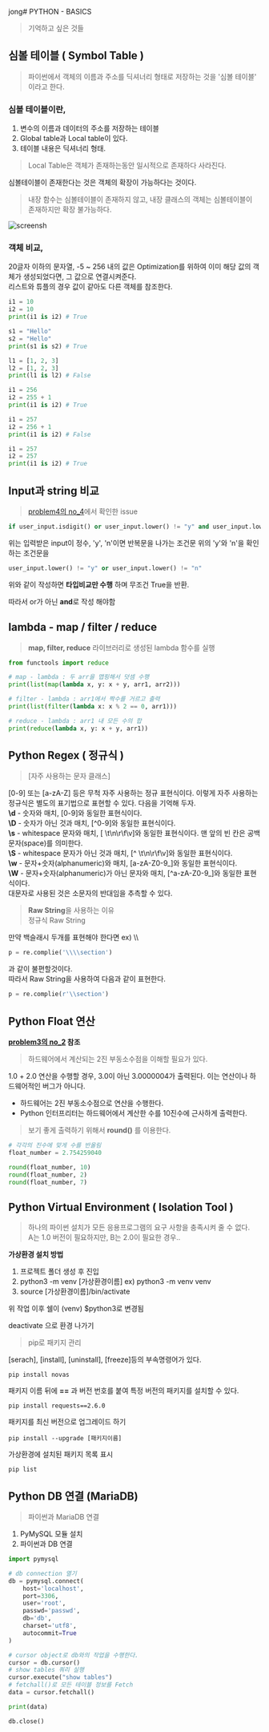 jong# PYTHON - BASICS

> 기억하고 싶은 것들

## 심볼 테이블 ( Symbol Table )
> 파이썬에서 객체의 이름과 주소를 딕셔너리 형태로 저장하는 것을 '심볼 테이블' 이라고 한다.

### 심볼 테이블이란,
1. 변수의 이름과 데이터의 주소를 저장하는 테이블
2. Global table과 Local table이 있다.
3. 테이블 내용은 딕셔너리 형태.

> Local Table은 객체가 존재하는동안 일시적으로 존재하다 사라진다.

심볼테이블이 존재한다는 것은 객체의 확장이 가능하다는 것이다.
> 내장 함수는 심볼테이블이 존재하지 않고, 내장 클래스의 객체는 심볼테이블이 존재하지만 확장 불가능하다.

 ![screensh](SymbolTable.PNG)
 
### 객체 비교,
20글자 이하의 문자열, -5 ~ 256 내의 값은 Optimization를 위하여 이미 해당 값의 객체가 생성되었다면, 그 값으로 연결시켜준다.  
리스트와 튜플의 경우 값이 같아도 다른 객체를 참조한다.    
```python
i1 = 10
i2 = 10
print(i1 is i2) # True

s1 = "Hello"
s2 = "Hello"
print(s1 is s2) # True

l1 = [1, 2, 3]
l2 = [1, 2, 3]
print(l1 is l2) # False

i1 = 256
i2 = 255 + 1
print(i1 is i2) # True

i1 = 257
i2 = 256 + 1
print(i1 is i2) # False

i1 = 257
i2 = 257
print(i1 is i2) # True
```

## Input과 string 비교
> [problem4의 no_4](https://github.com/luckycontrol/python-basics/blob/master/problem3/no_4.py)에서 확인한 issue
```python
if user_input.isdigit() or user_input.lower() != "y" and user_input.lower() != "n":
```
위는 입력받은 input이 정수, 'y', 'n'이면 반복문을 나가는 조건문
위의 'y'와 'n'을 확인하는 조건문을  
```python
user_input.lower() != "y" or user_input.lower() != "n"
```
위와 같이 작성하면 **타입비교만 수행** 하며 무조건 True을 반환.

따라서 or가 아닌 **and**로 작성 해야함

## lambda - map / filter / reduce
> **map, filter, reduce** 라이브러리로 생성된 lambda 함수를 실행

```python
from functools import reduce

# map - lambda : 두 arr을 맵핑해서 덧셈 수행
print(list(map(lambda x, y: x + y, arr1, arr2)))

# filter - lambda : arr1에서 짝수를 거르고 출력
print(list(filter(lambda x: x % 2 == 0, arr1)))

# reduce - lambda : arr1 내 모든 수의 합 
print(reduce(lambda x, y: x + y, arr1))
```

## Python Regex ( 정규식 )
> [자주 사용하는 문자 클래스]  

[0-9] 또는 [a-zA-Z] 등은 무척 자주 사용하는 정규 표현식이다. 이렇게 자주 사용하는 정규식은 별도의 표기법으로 표현할 수 있다. 다음을 기억해 두자.  
**\d** - 숫자와 매치, [0-9]와 동일한 표현식이다.  
**\D** - 숫자가 아닌 것과 매치, [^0-9]와 동일한 표현식이다.  
**\s** - whitespace 문자와 매치, [ \t\n\r\f\v]와 동일한 표현식이다. 맨 앞의 빈 칸은 공백문자(space)를 의미한다.  
**\S** - whitespace 문자가 아닌 것과 매치, [^ \t\n\r\f\v]와 동일한 표현식이다.  
**\w** - 문자+숫자(alphanumeric)와 매치, [a-zA-Z0-9_]와 동일한 표현식이다.  
**\W** - 문자+숫자(alphanumeric)가 아닌 문자와 매치, [^a-zA-Z0-9_]와 동일한 표현식이다.  
대문자로 사용된 것은 소문자의 반대임을 추측할 수 있다.  


> **Raw String**을 사용하는 이유  
정규식 Raw String

만약 백슬래시 두개를 표현해야 한다면 ex) \\\
```python
p = re.complie('\\\\section') 
```  
과 같이 불편할것이다.  
따라서 Raw String을 사용하여 다음과 같이 표현한다.
```python
p = re.complie(r'\\section')
```  

## Python Float 연산
**[problem3의 no_2](https://github.com/luckycontrol/python-basics/blob/master/problem3/no_2.py) 참조**
> 하드웨어에서 계산되는 2진 부동소수점을 이해할 필요가 있다.

1.0 + 2.0 연산을 수행할 경우, 3.0이 아닌 3.0000004가 출력된다.
이는 연산이나 하드웨어적인 버그가 아니다. 
- 하드웨어는 2진 부동소수점으로 연산을 수행한다.
- Python 인터프리터는 하드웨어에서 계산한 수를 10진수에 근사하게 출력한다.

> 보기 좋게 출력하기 위해서 **round()** 를 이용한다.
```python
# 각각의 진수에 맞게 수를 반올림
float_number = 2.754259040

round(float_number, 10)
round(float_number, 2)
round(float_number, 7)

``` 

## Python Virtual Environment ( Isolation Tool )
> 하나의 파이썬 설치가 모든 응용프로그램의 요구 사항을 충족시켜 줄 수 없다.  
>A는 1.0 버전이 필요하지만, B는 2.0이 필요한 경우..

**가상환경 설치 방법**
1. 프로젝트 폴더 생성 후 진입
2. python3 -m venv [가상환경이름] ex) python3 -m venv venv
3. source [가상환경이름]/bin/activate  
  
위 작업 이후 쉘이 (venv) $python3로 변경됨  
  
deactivate 으로 환경 나가기

> pip로 패키지 관리  

[serach], [install], [uninstall], [freeze]등의 부속명령어가 있다.  
```commandline
pip install novas
```  
패키지 이름 뒤에 **==** 과 버전 번호를 붙여 특정 버전의 패키지를 설치할 수 있다.
```commandline
pip install requests==2.6.0
```  
패키지를 최신 버전으로 업그레이드 하기
```commandline
pip install --upgrade [패키지이름]
```
가상환경에 설치된 패키지 목록 표시
```commandline
pip list
```

## Python DB 연결 (MariaDB)
> 파이썬과 MariaDB 연결

1. PyMySQL 모듈 설치
2. 파이썬과 DB 연결  
```python
import pymysql

# db connection 열기
db = pymysql.connect(
    host='localhost',
    port=3306,
    user='root',
    passwd='passwd',
    db='db',
    charset='utf8',
    autocommit=True
)

# cursor object로 db와의 작업을 수행한다.
cursor = db.cursor()
# show tables 쿼리 실행
cursor.execute("show tables")
# fetchall()로 모든 테이블 정보를 Fetch
data = cursor.fetchall()

print(data)

db.close()
```
